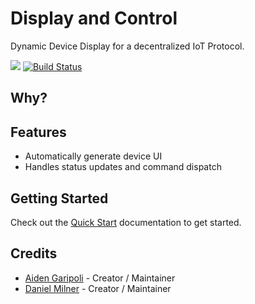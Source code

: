 # Display and Control

Dynamic Device Display for a decentralized IoT Protocol.

[![](https://jitpack.io/v/aidengaripoli/dynamic-device-display.svg)](https://jitpack.io/#aidengaripoli/dynamic-device-display)
[![Build Status](https://travis-ci.org/aidengaripoli/dynamic-device-display.svg?branch=master)](https://travis-ci.org/aidengaripoli/dynamic-device-display)

## Why?



## Features

- Automatically generate device UI
- Handles status updates and command dispatch

## Getting Started

Check out the [Quick Start](https://aidengaripoli.github.io/dynamic-device-display/#/quick-start) documentation to get started.

## Credits
- [Aiden Garipoli](https://github.com/aidengaripoli) - Creator / Maintainer
- [Daniel Milner](https://github.com/DanMilner) - Creator / Maintainer


